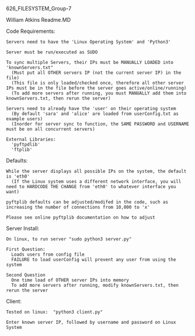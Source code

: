 626_FILESYSTEM_Group-7

William Atkins Readme.MD

Code Requirements:

    Servers need to have the 'Linux Operating System' and 'Python3'
  
    Server must be run/executed as SUDO
  
    To sync multiple Servers, their IPs must be MANUALLY LOADED into 'knownServers.txt"
      (Must put all OTHER servers IP (not the current server IP) in the file)
      (This file is only loaded/checked once, therefore all other server IPs must be in the file before the server goes active/online/running)
      (To add more servers after running, you must MANUALLY add them into knownServers.txt, then rerun the server)
    
    Servers need to already have the 'user' on their operating system
      (By default 'sara' and 'alice' are loaded from userConfig.txt as example users)
      (Inorder for server sync to function, the SAME PASSWORD and USERNAME must be on all concurrent servers)
  
    External Libraries:
      'pyftpdlib'
      'ftplib'
   
   
Defaults:

    While the server displays all possible IPs on the system, the default is 'eth0'
      (If the Linux system uses a different network interface, you will need to HARDCODE THE CHANGE from 'eth0' to whatever interface you want)
    
    pyftplib defaults can be adjusted/modifed in the code, such as increasing the number of connections from 10,000 to 'x'
  
    Please see online pyftplib documentation on how to adjust
  
  
  Server Install:
    
    On linux, to run server "sudo python3 server.py"
    
    First Question:
      Loads users from config file
      FAILURE to load userConfig will prevent any user from using the system
      
    Second Question
      One time load of OTHER server IPs into memory
      To add more servers after running, modify knownServers.txt, then rerun the server
      
  
  Client:
  
    Tested on linux:  "python3 client.py"
    
    Enter known server IP, followed by username and password on Linux System
